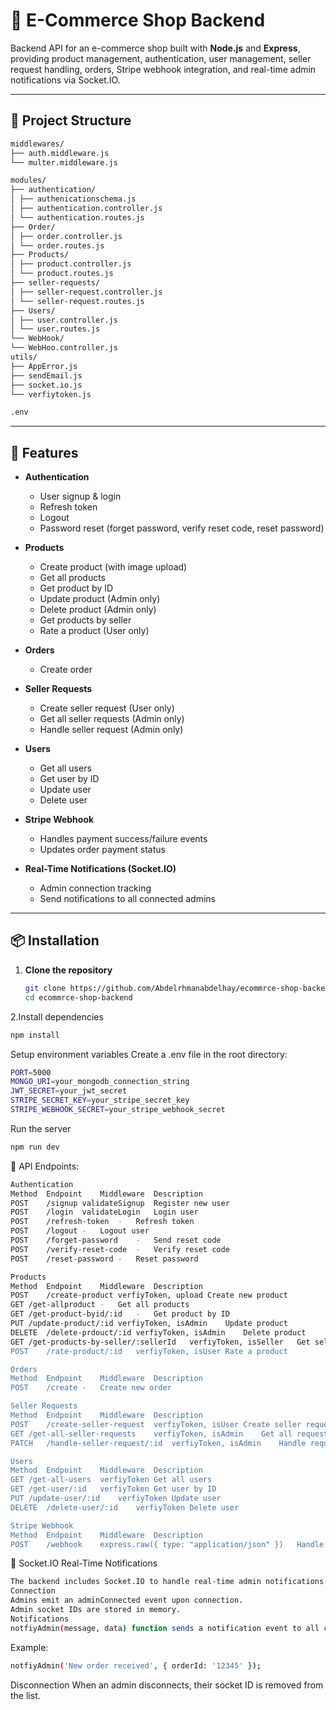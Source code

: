 # 🛒 E-Commerce Shop Backend

Backend API for an e-commerce shop built with **Node.js** and **Express**, providing product management, authentication, user management, seller request handling, orders, Stripe webhook integration, and real-time admin notifications via Socket.IO.

---

## 📂 Project Structure
   ```bash
middlewares/
├── auth.middleware.js
└── multer.middleware.js

modules/
├── authentication/
│ ├── authenicationschema.js
│ ├── authentication.controller.js
│ └── authentication.routes.js
├── Order/
│ ├── order.controller.js
│ └── order.routes.js
├── Products/
│ ├── product.controller.js
│ └── product.routes.js
├── seller-requests/
│ ├── seller-request.controller.js
│ └── seller-request.routes.js
├── Users/
│ ├── user.controller.js
│ └── user.routes.js
└── WebHook/
└── WebHoo.controller.js
utils/
├── AppError.js
├── sendEmail.js
├── socket.io.js
└── verfiytoken.js

.env
```
---
## 🚀 Features
- **Authentication**
  - User signup & login
  - Refresh token
  - Logout
  - Password reset (forget password, verify reset code, reset password)

- **Products**
  - Create product (with image upload)
  - Get all products
  - Get product by ID
  - Update product (Admin only)
  - Delete product (Admin only)
  - Get products by seller
  - Rate a product (User only)

- **Orders**
  - Create order

- **Seller Requests**
  - Create seller request (User only)
  - Get all seller requests (Admin only)
  - Handle seller request (Admin only)

- **Users**
  - Get all users
  - Get user by ID
  - Update user
  - Delete user

- **Stripe Webhook**
  - Handles payment success/failure events
  - Updates order payment status

- **Real-Time Notifications (Socket.IO)**
  - Admin connection tracking
  - Send notifications to all connected admins

---

## 📦 Installation
1. **Clone the repository**
   ```bash
   git clone https://github.com/Abdelrhmanabdelhay/ecommrce-shop-backend.git
   cd ecommrce-shop-backend
   ```
   
2.Install dependencies

```bash
npm install
```
Setup environment variables
Create a .env file in the root directory:
```bash
PORT=5000
MONGO_URI=your_mongodb_connection_string
JWT_SECRET=your_jwt_secret
STRIPE_SECRET_KEY=your_stripe_secret_key
STRIPE_WEBHOOK_SECRET=your_stripe_webhook_secret
```
Run the server
```bash
npm run dev
```
📡 API Endpoints:
```bash
Authentication
Method	Endpoint	Middleware	Description
POST	/signup	validateSignup	Register new user
POST	/login	validateLogin	Login user
POST	/refresh-token	-	Refresh token
POST	/logout	-	Logout user
POST	/forget-password	-	Send reset code
POST	/verify-reset-code	-	Verify reset code
POST	/reset-password	-	Reset password

Products
Method	Endpoint	Middleware	Description
POST	/create-product	verfiyToken, upload	Create new product
GET	/get-allproduct	-	Get all products
GET	/get-product-byid/:id	-	Get product by ID
PUT	/update-product/:id	verfiyToken, isAdmin	Update product
DELETE	/delete-prdouct/:id	verfiyToken, isAdmin	Delete product
GET	/get-products-by-seller/:sellerId	verfiyToken, isSeller	Get seller's products
POST	/rate-product/:id	verfiyToken, isUser	Rate a product

Orders
Method	Endpoint	Middleware	Description
POST	/create	-	Create new order

Seller Requests
Method	Endpoint	Middleware	Description
POST	/create-seller-request	verfiyToken, isUser	Create seller request
GET	/get-all-seller-requests	verfiyToken, isAdmin	Get all requests
PATCH	/handle-seller-request/:id	verfiyToken, isAdmin	Handle request

Users
Method	Endpoint	Middleware	Description
GET	/get-all-users	verfiyToken	Get all users
GET	/get-user/:id	verfiyToken	Get user by ID
PUT	/update-user/:id	verfiyToken	Update user
DELETE	/delete-user/:id	verfiyToken	Delete user

Stripe Webhook
Method	Endpoint	Middleware	Description
POST	/webhook	express.raw({ type: "application/json" })	Handle Stripe payment events
```
🔔 Socket.IO Real-Time Notifications
```bash
The backend includes Socket.IO to handle real-time admin notifications.
Connection
Admins emit an adminConnected event upon connection.
Admin socket IDs are stored in memory.
Notifications
notfiyAdmin(message, data) function sends a notification event to all connected admins.
```
Example:
```bash
notfiyAdmin('New order received', { orderId: '12345' });
```
Disconnection
When an admin disconnects, their socket ID is removed from the list.

